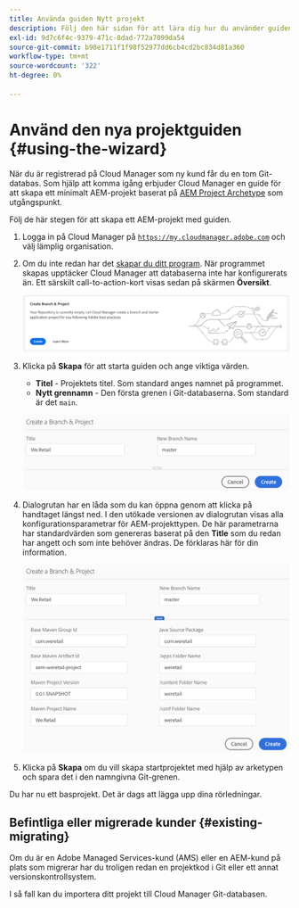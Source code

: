 ```yaml
---
title: Använda guiden Nytt projekt
description: Följ den här sidan för att lära dig hur du använder guiden för att skapa ett AEM Application Project.
exl-id: 9d7c6f4c-9379-471c-8dad-772a7099da54
source-git-commit: b98e1711f1f98f52977dd6cb4cd2bc834d81a360
workflow-type: tm+mt
source-wordcount: '322'
ht-degree: 0%

---
```



# Använd den nya projektguiden {#using-the-wizard}

När du är registrerad på Cloud Manager som ny kund får du en tom Git-databas. Som hjälp att komma igång erbjuder Cloud Manager en guide för att skapa ett minimalt AEM-projekt baserat på [AEM Project Archetype](https://github.com/adobe/aem-project-archetype) som utgångspunkt.

Följ de här stegen för att skapa ett AEM-projekt med guiden.

1. Logga in på Cloud Manager på [`https://my.cloudmanager.adobe.com`](https://my.cloudmanager.adobe.com) och välj lämplig organisation.

1. Om du inte redan har det [skapar du ditt program](program-setup.md). När programmet skapas upptäcker Cloud Manager att databaserna inte har konfigurerats än. Ett särskilt call-to-action-kort visas sedan på skärmen **Översikt**.

   ![Skapa projekt-CTA](/help/assets/image2018-10-3_14-29-44.png)

1. Klicka på **Skapa** för att starta guiden och ange viktiga värden.

   * **Titel** - Projektets titel. Som standard anges namnet på programmet.
   * **Nytt grennamn** - Den första grenen i Git-databaserna. Som standard är det `main`.

   ![Projektvärden](/help/assets/screen_shot_2018-10-08at55825am.png)

1. Dialogrutan har en låda som du kan öppna genom att klicka på handtaget längst ned. I den utökade versionen av dialogrutan visas alla konfigurationsparametrar för AEM-projekttypen. De här parametrarna har standardvärden som genereras baserat på den **Title** som du redan har angett och som inte behöver ändras. De förklaras här för din information.

   ![Detaljerade parametrar för arketyp](/help/assets/screen_shot_2018-10-08at60032am.png)

1. Klicka på **Skapa** om du vill skapa startprojektet med hjälp av arketypen och spara det i den namngivna Git-grenen.

Du har nu ett basprojekt. Det är dags att lägga upp dina rörledningar.

## Befintliga eller migrerade kunder {#existing-migrating}

Om du är en Adobe Managed Services-kund (AMS) eller en AEM-kund på plats som migrerar har du troligen redan en projektkod i Git eller ett annat versionskontrollsystem.

I så fall kan du importera ditt projekt till Cloud Manager Git-databasen.
